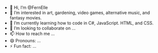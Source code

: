 - 👋 Hi, I’m @FernElle
- 👀 I’m interested in art, gardening, video games, alternative music, and fantasy movies.
- 🌱 I’m currently learning how to code in C#, JavaScript. HTML, and CSS.
- 💞️ I’m looking to collaborate on ...
- 📫 How to reach me ...
- 😄 Pronouns: ...
- ⚡ Fun fact: ...

<!---
FernElle/FernElle is a ✨ special ✨ repository because its `README.md` (this file) appears on your GitHub profile.
You can click the Preview link to take a look at your changes.
--->
